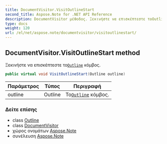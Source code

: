 ```yaml
---
title: DocumentVisitor.VisitOutlineStart
second_title: Aspose.Note for .NET API Reference
description: DocumentVisitor μέθοδος. Ξεκινήστε να επισκέπτεστε τοOutline κόμβος.
type: docs
weight: 120
url: /el/net/aspose.note/documentvisitor/visitoutlinestart/
---
```

## DocumentVisitor.VisitOutlineStart method

Ξεκινήστε να επισκέπτεστε το[`Outline`](../../outline/) κόμβος.

```csharp
public virtual void VisitOutlineStart(Outline outline)
```

| Παράμετρος | Τύπος | Περιγραφή |
| --- | --- | --- |
| outline | Outline | Το[`Outline`](../../outline/) κόμβος. |

### Δείτε επίσης

* class [Outline](../../outline/)
* class [DocumentVisitor](../)
* χώρος ονομάτων [Aspose.Note](../../documentvisitor/)
* συνέλευση [Aspose.Note](../../../)


